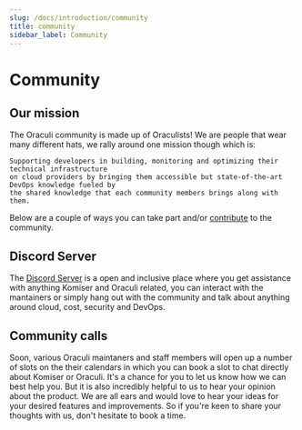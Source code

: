 ```yaml
---
slug: /docs/introduction/community
title: community
sidebar_label: Community
---
```

# Community

## Our mission

The Oraculi community is made up of Oraculists! We are people that wear many different hats, we rally around one mission though which is: 

```
Supporting developers in building, monitoring and optimizing their technical infrastructure 
on cloud providers by bringing them accessible but state-of-the-art DevOps knowledge fueled by
the shared knowledge that each community members brings along with them.
``` 

Below are a couple of ways you can take part and/or [contribute](/docs/Contributing/contribute.md) to the community.  

## Discord Server

The [Discord Server](https://discord.oraculi.io) is a open and inclusive place where you get assistance with anything Komiser and Oraculi related, you can interact with the mantainers or simply hang out with the community and talk about anything around cloud, cost, security and DevOps. 

## Community calls

Soon, various Oraculi maintaners and staff members will open up a number of slots on the their calendars in which you can book a slot to chat directly about Komiser or Oraculi. It's a chance for you to let us know how we can best help you. But it is also incredibly helpful to us to hear your opinion about the product. We are all ears and would love to hear your ideas for your desired features and improvements. So if you're keen to share your thoughts with us, don't hesitate to book a time.